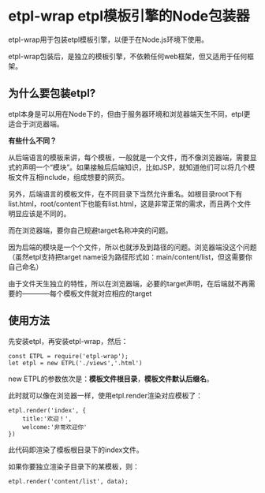 # etpl-wrap etpl模板引擎的Node包装器

etpl-wrap用于包装etpl模板引擎，以便于在Node.js环境下使用。

etpl-wrap包装后，是独立的模板引擎，不依赖任何web框架，但又适用于任何框架。

## 为什么要包装etpl?

etpl本身是可以用在Node下的，但由于服务器环境和浏览器端天生不同，etpl更适合于浏览器端。

**有些什么不同？**

从后端语言的模板来讲，每个模板，一般就是一个文件，而不像浏览器端，需要显式的声明一个“模块”。如果接触后后端知识，比如JSP，就知道他们可以将几个模板文件互相include，组成想要的网页。

另外，后端语言的模板文件，在不同目录下当然允许重名。如根目录root下有list.html，root/content下也能有list.html，这是非常正常的需求，而且两个文件明显应该是不同的。

而在浏览器端，要你自己规避target名称冲突的问题。

因为后端的模块是一个个文件，所以也就涉及到路径的问题。浏览器端没这个问题（虽然etpl支持把target name设为路径形式如：main/content/list，但这需要你自己命名）

由于文件天生独立的特性，所以在浏览器端，必要的target声明，在后端就不再需要的————每个模板文件就对应相应的target

## 使用方法

先安装etpl，再安装etpl-wrap，然后：

	const ETPL = require('etpl-wrap');
	let etpl = new ETPL('./views','.html')
	
new ETPL的参数依次是：**模板文件根目录**，**模板文件默认后缀名**。

此时就可以像在浏览器一样，使用etpl.render渲染对应模板了：

	etpl.render('index', {
        title:'欢迎！',
        welcome:'非常欢迎你'
    })
	
此代码即渲染了模板根目录下的index文件。

如果你要独立渲染子目录下的某模板，则：

	etpl.render('content/list', data);


